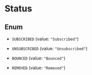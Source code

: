 
# Status

## Enum


* `SUBSCRIBED` (value: `"Subscribed"`)

* `UNSUBSCRIBED` (value: `"Unsubscribed"`)

* `BOUNCED` (value: `"Bounced"`)

* `REMOVED` (value: `"Removed"`)



